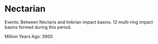 # Nectarian

Events: Between Nectaris and Imbrian impact basins. 12 multi-ring impact basins formed during this period.

Million Years Ago: 3900

